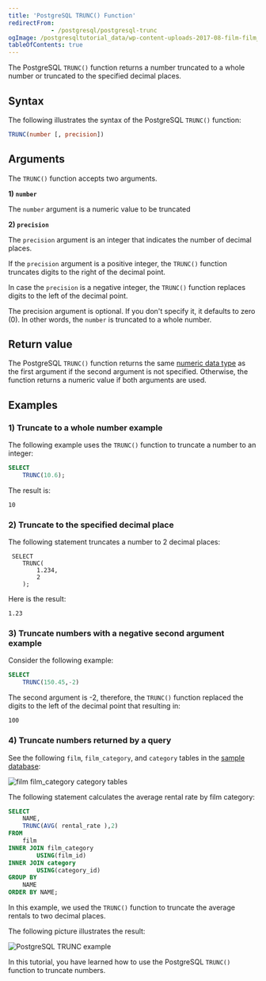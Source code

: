 ```yaml
---
title: 'PostgreSQL TRUNC() Function'
redirectFrom: 
            - /postgresql/postgresql-trunc
ogImage: /postgresqltutorial_data/wp-content-uploads-2017-08-film-film_category-category-tables.png
tableOfContents: true
---
```


The PostgreSQL `TRUNC()` function returns a number truncated to a whole number or truncated to the specified decimal places.

## Syntax

The following illustrates the syntax of the PostgreSQL `TRUNC()` function:

```sql
TRUNC(number [, precision])
```

## Arguments

The `TRUNC()` function accepts two arguments.

**1) `number`**

The `number` argument is a numeric value to be truncated

**2) `precision`**

The `precision` argument is an integer that indicates the number of decimal places.

If the `precision` argument is a positive integer, the `TRUNC()` function truncates digits to the right of the decimal point.

In case the `precision` is a negative integer, the `TRUNC()` function replaces digits to the left of the decimal point.

The precision argument is optional. If you don't specify it, it defaults to zero (0). In other words, the `number` is truncated to a whole number.

## Return value

The PostgreSQL `TRUNC()` function returns the same [numeric data type](/postgresql/postgresql-numeric) as the first argument if the second argument is not specified. Otherwise, the function returns a numeric value if both arguments are used.

## Examples

### 1) Truncate to a whole number example

The following example uses the `TRUNC()` function to truncate a number to an integer:

```sql
SELECT
    TRUNC(10.6);
```

The result is:

```text
10
```

### 2) Truncate to the specified decimal place

The following statement truncates a number to 2 decimal places:

```
 SELECT
    TRUNC(
        1.234,
        2
    );
```

Here is the result:

```text
1.23
```

### 3) Truncate numbers with a negative second argument example

Consider the following example:

```sql
SELECT
    TRUNC(150.45,-2)
```

The second argument is -2, therefore, the `TRUNC()` function replaced the digits to the left of the decimal point that resulting in:

```text
100
```

### 4) Truncate numbers returned by a query

See the following `film`, `film_category`, and `category` tables in the [sample database](/postgresql/postgresql-getting-started/postgresql-sample-database):

![film film_category category tables](/postgresqltutorial_data/wp-content-uploads-2017-08-film-film_category-category-tables.png)

The following statement calculates the average rental rate by film category:

```sql
SELECT
    NAME,
    TRUNC(AVG( rental_rate ),2)
FROM
    film
INNER JOIN film_category
        USING(film_id)
INNER JOIN category
        USING(category_id)
GROUP BY
    NAME
ORDER BY NAME;
```

In this example, we used the `TRUNC()` function to truncate the average rentals to two decimal places.

The following picture illustrates the result:

![PostgreSQL TRUNC example](/postgresqltutorial_data/wp-content-uploads-2017-08-PostgreSQL-TRUNC-example.png)

In this tutorial, you have learned how to use the PostgreSQL `TRUNC()` function to truncate numbers.
